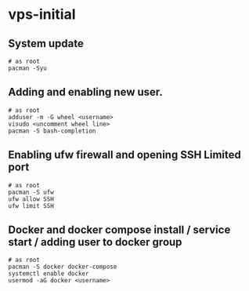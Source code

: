 # vps-initial

## System update
```
# as root
pacman -Syu
```

## Adding and enabling new user.

```
# as root
adduser -m -G wheel <username>
visudo <uncomment wheel line>
pacman -S bash-completion
```

## Enabling ufw firewall and opening SSH Limited port

```
# as root
pacman -S ufw
ufw allow SSH
ufw limit SSH
```

## Docker and docker compose install / service start / adding user to docker group
```
# as root
pacman -S docker docker-compose
systemctl enable docker
usermod -aG docker <username>


